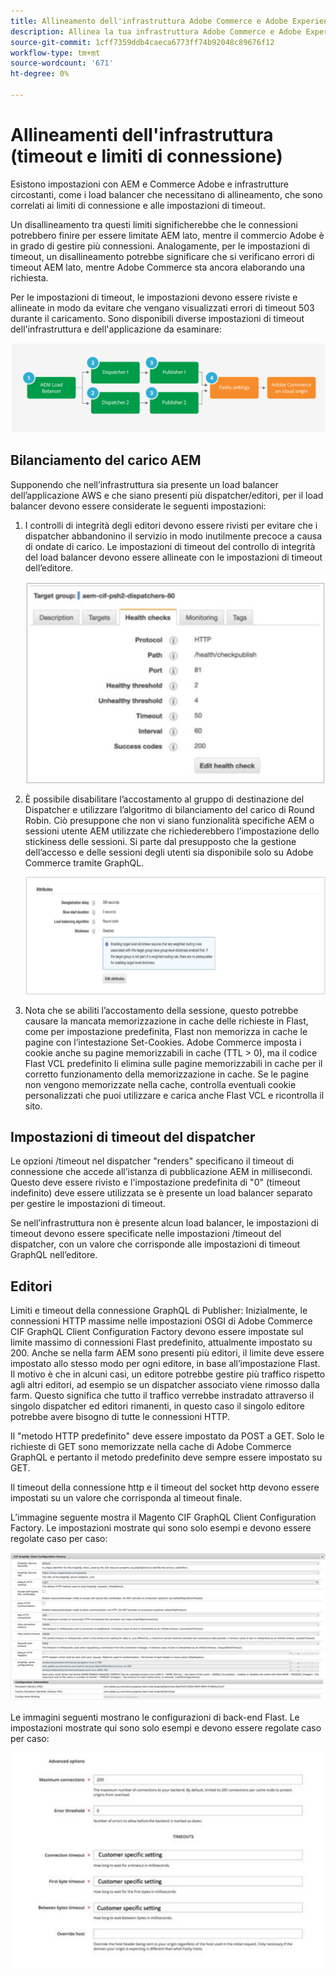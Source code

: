 ```yaml
---
title: Allineamento dell'infrastruttura Adobe Commerce e Adobe Experience Manager
description: Allinea la tua infrastruttura Adobe Commerce e Adobe Experience Manager per impostare timeout e limiti di connessione accettabili.
source-git-commit: 1cff7359ddb4caeca6773ff74b92048c89676f12
workflow-type: tm+mt
source-wordcount: '671'
ht-degree: 0%

---
```



# Allineamenti dell&#39;infrastruttura (timeout e limiti di connessione)

Esistono impostazioni con AEM e Commerce Adobe e infrastrutture circostanti, come i load balancer che necessitano di allineamento, che sono correlati ai limiti di connessione e alle impostazioni di timeout.

Un disallineamento tra questi limiti significherebbe che le connessioni potrebbero finire per essere limitate AEM lato, mentre il commercio Adobe è in grado di gestire più connessioni. Analogamente, per le impostazioni di timeout, un disallineamento potrebbe significare che si verificano errori di timeout AEM lato, mentre Adobe Commerce sta ancora elaborando una richiesta.

Per le impostazioni di timeout, le impostazioni devono essere riviste e allineate in modo da evitare che vengano visualizzati errori di timeout 503 durante il caricamento. Sono disponibili diverse impostazioni di timeout dell&#39;infrastruttura e dell&#39;applicazione da esaminare:

![Diagramma numerato che descrive timeout e limiti di connessione per AEM](../assets/commerce-at-scale/timeout-settings.svg)

## Bilanciamento del carico AEM

Supponendo che nell’infrastruttura sia presente un load balancer dell’applicazione AWS e che siano presenti più dispatcher/editori, per il load balancer devono essere considerate le seguenti impostazioni:

1. I controlli di integrità degli editori devono essere rivisti per evitare che i dispatcher abbandonino il servizio in modo inutilmente precoce a causa di ondate di carico. Le impostazioni di timeout del controllo di integrità del load balancer devono essere allineate con le impostazioni di timeout dell’editore.

   ![Schermata che mostra i controlli di integrità del load balancer AEM](../assets/commerce-at-scale/health-checks.svg)

1. È possibile disabilitare l’accostamento al gruppo di destinazione del Dispatcher e utilizzare l’algoritmo di bilanciamento del carico di Round Robin. Ciò presuppone che non vi siano funzionalità specifiche AEM o sessioni utente AEM utilizzate che richiederebbero l’impostazione dello stickiness delle sessioni. Si parte dal presupposto che la gestione dell’accesso e delle sessioni degli utenti sia disponibile solo su Adobe Commerce tramite GraphQL.

   ![Schermata che mostra gli attributi di persistenza AEM sessione](../assets/commerce-at-scale/session-stickiness.svg)

1. Nota che se abiliti l’accostamento della sessione, questo potrebbe causare la mancata memorizzazione in cache delle richieste in Flast, come per impostazione predefinita, Flast non memorizza in cache le pagine con l’intestazione Set-Cookies. Adobe Commerce imposta i cookie anche su pagine memorizzabili in cache (TTL > 0), ma il codice Flast VCL predefinito li elimina sulle pagine memorizzabili in cache per il corretto funzionamento della memorizzazione in cache. Se le pagine non vengono memorizzate nella cache, controlla eventuali cookie personalizzati che puoi utilizzare e carica anche Flast VCL e ricontrolla il sito.

## Impostazioni di timeout del dispatcher

Le opzioni /timeout nel dispatcher &quot;renders&quot; specificano il timeout di connessione che accede all’istanza di pubblicazione AEM in millisecondi. Questo deve essere rivisto e l&#39;impostazione predefinita di &quot;0&quot; (timeout indefinito) deve essere utilizzata se è presente un load balancer separato per gestire le impostazioni di timeout.

Se nell’infrastruttura non è presente alcun load balancer, le impostazioni di timeout devono essere specificate nelle impostazioni /timeout del dispatcher, con un valore che corrisponde alle impostazioni di timeout GraphQL nell’editore.

## Editori

Limiti e timeout della connessione GraphQL di Publisher: Inizialmente, le connessioni HTTP massime nelle impostazioni OSGI di Adobe Commerce CIF GraphQL Client Configuration Factory devono essere impostate sul limite massimo di connessioni Flast predefinito, attualmente impostato su 200. Anche se nella farm AEM sono presenti più editori, il limite deve essere impostato allo stesso modo per ogni editore, in base all’impostazione Flast. Il motivo è che in alcuni casi, un editore potrebbe gestire più traffico rispetto agli altri editori, ad esempio se un dispatcher associato viene rimosso dalla farm. Questo significa che tutto il traffico verrebbe instradato attraverso il singolo dispatcher ed editori rimanenti, in questo caso il singolo editore potrebbe avere bisogno di tutte le connessioni HTTP.

Il &quot;metodo HTTP predefinito&quot; deve essere impostato da POST a GET. Solo le richieste di GET sono memorizzate nella cache di Adobe Commerce GraphQL e pertanto il metodo predefinito deve sempre essere impostato su GET.

Il timeout della connessione http e il timeout del socket http devono essere impostati su un valore che corrisponda al timeout finale.

L’immagine seguente mostra il Magento CIF GraphQL Client Configuration Factory. Le impostazioni mostrate qui sono solo esempi e devono essere regolate caso per caso:

![Schermata delle impostazioni di configurazione del framework di integrazione Commerce](../assets/commerce-at-scale/cif-config.svg)

Le immagini seguenti mostrano le configurazioni di back-end Flast. Le impostazioni mostrate qui sono solo esempi e devono essere regolate caso per caso:

![Schermata delle impostazioni di configurazione di Commerce Admin per Flast](../assets/commerce-at-scale/cif-config-advanced.svg)
